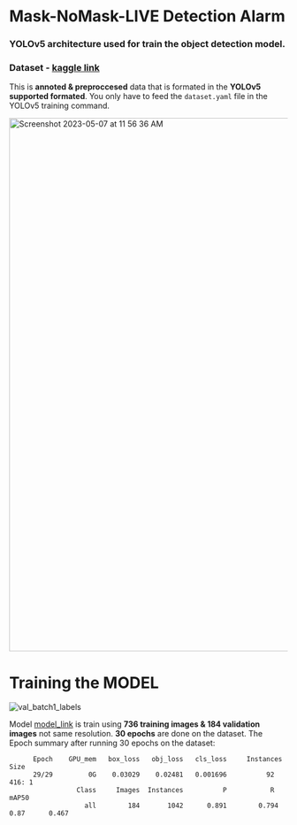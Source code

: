 # Mask-NoMask-LIVE Detection Alarm 
### **YOLOv5** architecture used for train the object detection model. 


### Dataset - [kaggle link](https://www.kaggle.com/datasets/akhilsharmaa/mask-nomask-yolov5)
This is **annoted & preproccesed** data that is formated in the **YOLOv5 supported formated**. You only have to feed the `dataset.yaml` file in the YOLOv5 training command.

<img width="964" alt="Screenshot 2023-05-07 at 11 56 36 AM" src="https://user-images.githubusercontent.com/74103314/236661564-a983b8ed-d019-4edc-aa44-0cba01163d9f.png">


<br> 

# Training the MODEL 
![val_batch1_labels](https://user-images.githubusercontent.com/74103314/236662698-ac88f6f8-ac9f-49f6-a07c-f2562bb1454c.jpg)

Model [model_link](https://github.com/akhilsharmaa/NO-MASK-Detection-YOLOv5/blob/main/model.pt) is train using  **736 training images & 184 validation images** not same resolution. **30 epochs** are done on the dataset. The Epoch summary after running 30 epochs on the dataset: 

```      
      Epoch    GPU_mem   box_loss   obj_loss   cls_loss     Instances        Size
      29/29         0G    0.03029    0.02481   0.001696          92        416: 1
                 Class     Images  Instances          P           R         mAP50   
                   all        184       1042      0.891        0.794         0.87      0.467
```

